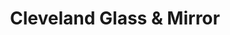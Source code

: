 ---
title: "Cleveland Glass & Mirror"
url: /south-euclid/cleveland-glass-and-mirror/
shop: glass
---